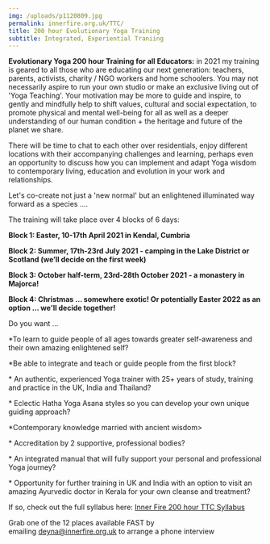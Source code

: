 ```yaml
---
img: /uploads/p1120809.jpg
permalink: innerfire.org.uk/TTC/
title: 200 hour Evolutionary Yoga Training
subtitle: Integrated, Experiential Traniing
---
```

**Evolutionary Yoga 200 hour Training for all Educators:** in 2021 my training is geared to all those who are educating our next generation: teachers, parents, activists, charity / NGO workers and home schoolers. You may not necessarily aspire to run your own studio or make an exclusive living out of 'Yoga Teaching'. Your motivation may be more to guide and inspire, to gently and mindfully help to shift values, cultural and social expectation, to promote physical and mental well-being for all as well as a deeper understanding of our human condition + the heritage and future of the planet we share.

There will be time to chat to each other over residentials, enjoy different locations with their accompanying challenges and learning, perhaps even an opportunity to discuss how you can implement and adapt Yoga wisdom to contemporary living, education and evolution in your work and relationships.

Let's co-create not just a 'new normal' but an enlightened illuminated way forward as a species ....

The training will take place over 4 blocks of 6 days:

**Block 1: Easter, 10-17th April 2021 in Kendal, Cumbria**

**Block 2: Summer, 17th-23rd July 2021 - camping in the Lake District or Scotland (we’ll decide on the first week)**

**Block 3: October half-term, 23rd-28th October 2021 - a monastery in Majorca!**

**Block 4: Christmas … somewhere exotic! Or potentially Easter 2022 as an option ... we'll decide together!**

Do you want ...

\*To learn to guide people of all ages towards greater self-awareness and their own amazing enlightened self?

\*Be able to integrate and teach or guide people from the first block?

\* An authentic, experienced Yoga trainer with 25+ years of study, training and practice in the UK, India and Thailand?

\* Eclectic Hatha Yoga Asana styles so you can develop your own unique guiding approach?

\*Contemporary knowledge married with ancient wisdom>

\* Accreditation by 2 supportive, professional bodies?

\* An integrated manual that will fully support your personal and professional Yoga journey?

\* Opportunity for further training in UK and India with an option to visit an amazing Ayurvedic doctor in Kerala for your own cleanse and treatment?

If so, check out the full syllabus here: [Inner Fire 200 hour TTC Syllabus](https://www.dropbox.com/s/kc3z3g457hrdl4t/Inner%20Fire%20TTC%20syllabus%202021.pdf?dl=0)

Grab one of the 12 places available FAST by emailing [deyna@innerfire.org.uk](mailto:deyna@innerfire.org.uk) to arrange a phone interview